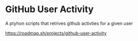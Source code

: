 # GitHub User Activity
A ptyhon scripts that retrives github activties for a given user

https://roadmap.sh/projects/github-user-activity
